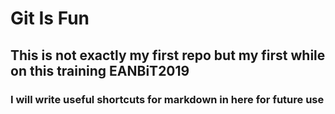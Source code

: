 # Git Is Fun

## This is not exactly my first repo but my first while on this training EANBiT2019 

### I will write useful shortcuts for markdown in here for future use


